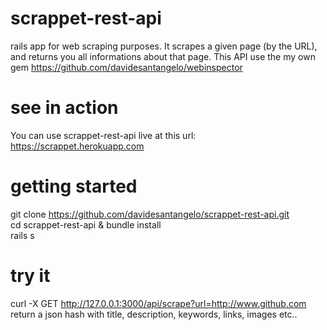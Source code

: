 # scrappet-rest-api
rails app for web scraping purposes. It scrapes a given page (by the URL), and returns you all informations about that page. This API use the my own gem https://github.com/davidesantangelo/webinspector

# see in action
You can use scrappet-rest-api live at this url: https://scrappet.herokuapp.com

# getting started

 git clone https://github.com/davidesantangelo/scrappet-rest-api.git<br />
 cd scrappet-rest-api & bundle install<br />
 rails s 

# try it
curl -X GET http://127.0.0.1:3000/api/scrape?url=http://www.github.com<br>
return a json hash with title, description, keywords, links, images etc..
